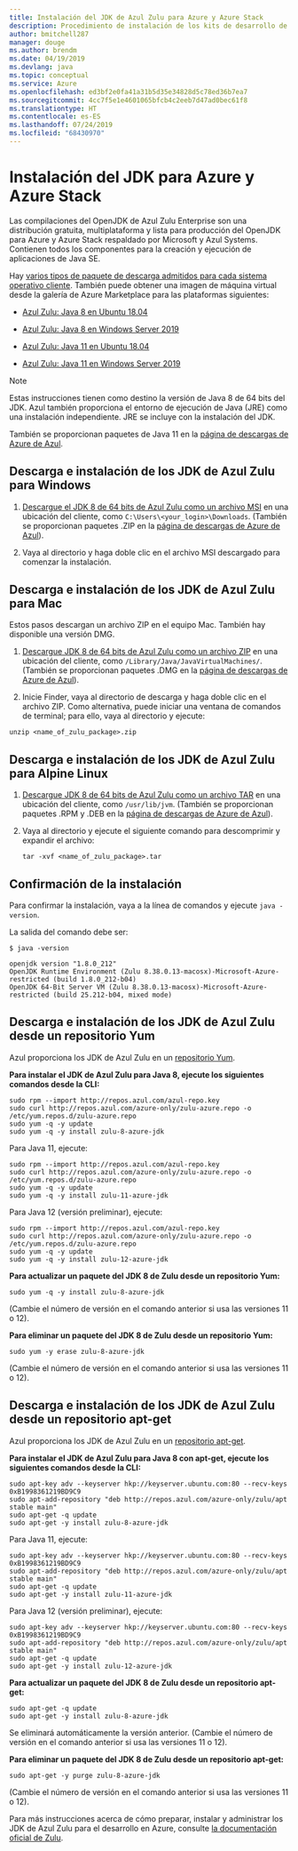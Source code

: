 ```yaml
---
title: Instalación del JDK de Azul Zulu para Azure y Azure Stack
description: Procedimiento de instalación de los kits de desarrollo de Java (JDK) de Azul Zulu para el desarrollo en Azure con Windows, Linux y Mac
author: bmitchell287
manager: douge
ms.author: brendm
ms.date: 04/19/2019
ms.devlang: java
ms.topic: conceptual
ms.service: Azure
ms.openlocfilehash: ed3bf2e0fa41a31b5d35e34828d5c78ed36b7ea7
ms.sourcegitcommit: 4cc7f5e1e4601065bfcb4c2eeb7d47ad0bec61f8
ms.translationtype: HT
ms.contentlocale: es-ES
ms.lasthandoff: 07/24/2019
ms.locfileid: "68430970"
---
```

# <a name="install-the-jdk-for-azure-and-azure-stack"></a>Instalación del JDK para Azure y Azure Stack

Las compilaciones del OpenJDK de Azul Zulu Enterprise son una distribución gratuita, multiplataforma y lista para producción del OpenJDK para Azure y Azure Stack respaldado por Microsoft y Azul Systems. Contienen todos los componentes para la creación y ejecución de aplicaciones de Java SE.

Hay [varios tipos de paquete de descarga admitidos para cada sistema operativo cliente](https://www.azul.com/downloads/azure-only/zulu/). También puede obtener una imagen de máquina virtual desde la galería de Azure Marketplace para las plataformas siguientes:

  * [Azul Zulu: Java 8 en Ubuntu 18.04](https://azuremarketplace.microsoft.com/marketplace/apps/azul.azul-zulu8-ubuntu-1804)
  * [Azul Zulu: Java 8 en Windows Server 2019](https://azuremarketplace.microsoft.com/marketplace/apps/azul.azul-zulu8-windows-2019)
  
  * [Azul Zulu: Java 11 en Ubuntu 18.04](https://azuremarketplace.microsoft.com/marketplace/apps/azul.azul-zulu11-ubuntu-1804)
  * [Azul Zulu: Java 11 en Windows Server 2019](https://azuremarketplace.microsoft.com/marketplace/apps/azul.azul-zulu11-windows-2019)


> [!NOTE]
> Estas instrucciones tienen como destino la versión de Java 8 de 64 bits del JDK. Azul también proporciona el entorno de ejecución de Java (JRE) como una instalación independiente. JRE se incluye con la instalación del JDK.
>
>  También se proporcionan paquetes de Java 11 en la [página de descargas de Azure de Azul](https://www.azul.com/downloads/azure-only/zulu/).

## <a name="download-and-install-the-azul-zulu-jdks-for-windows"></a>Descarga e instalación de los JDK de Azul Zulu para Windows 

1. [Descargue el JDK 8 de 64 bits de Azul Zulu como un archivo MSI](https://repos.azul.com/azure-only/zulu/packages/zulu-11/11.0.3/zulu-11-azure-jdk_11.31.11-11.0.3-win_x64.msi) en una ubicación del cliente, como `C:\Users\<your_login>\Downloads`. (También se proporcionan paquetes .ZIP en la [página de descargas de Azure de Azul](https://www.azul.com/downloads/azure-only/zulu/)).

2. Vaya al directorio y haga doble clic en el archivo MSI descargado para comenzar la instalación.

## <a name="download-and-install-the-azul-zulu-jdks-for-mac"></a>Descarga e instalación de los JDK de Azul Zulu para Mac 

Estos pasos descargan un archivo ZIP en el equipo Mac. También hay disponible una versión DMG.

1. [Descargue JDK 8 de 64 bits de Azul Zulu como un archivo ZIP](https://repos.azul.com/azure-only/zulu/packages/zulu-11/11.0.3/zulu-11-azure-jdk_11.31.11-11.0.3-macosx_x64.zip) en una ubicación del cliente, como `/Library/Java/JavaVirtualMachines/`. (También se proporcionan paquetes .DMG en la [página de descargas de Azure de Azul](https://www.azul.com/downloads/azure-only/zulu/)).

2. Inicie Finder, vaya al directorio de descarga y haga doble clic en el archivo ZIP. Como alternativa, puede iniciar una ventana de comandos de terminal; para ello, vaya al directorio y ejecute:

```cli
unzip <name_of_zulu_package>.zip
```

## <a name="download-and-install-the-azul-zulu-jdks-for-alpine-linux"></a>Descarga e instalación de los JDK de Azul Zulu para Alpine Linux

1. [Descargue JDK 8 de 64 bits de Azul Zulu como un archivo TAR](https://repos.azul.com/azure-only/zulu/packages/zulu-11/11.0.3/zulu-11-azure-jdk_11.31.11-11.0.3-linux_x64.tar.gz) en una ubicación del cliente, como `/usr/lib/jvm`. (También se proporcionan paquetes .RPM y .DEB en la [página de descargas de Azure de Azul](https://www.azul.com/downloads/azure-only/zulu/)).

2. Vaya al directorio y ejecute el siguiente comando para descomprimir y expandir el archivo:

    ```cli
    tar -xvf <name_of_zulu_package>.tar
    ```

## <a name="confirm-your-installation"></a>Confirmación de la instalación

Para confirmar la instalación, vaya a la línea de comandos y ejecute `java -version`.

La salida del comando debe ser:

```cli
$ java -version

openjdk version "1.8.0_212"
OpenJDK Runtime Environment (Zulu 8.38.0.13-macosx)-Microsoft-Azure-restricted (build 1.8.0_212-b04)
OpenJDK 64-Bit Server VM (Zulu 8.38.0.13-macosx)-Microsoft-Azure-restricted (build 25.212-b04, mixed mode)

```

## <a name="download-and-install-the-azul-zulu-jdks-from-a-yum-repository"></a>Descarga e instalación de los JDK de Azul Zulu desde un repositorio Yum

Azul proporciona los JDK de Azul Zulu en un [repositorio Yum](https://repos.azul.com/azure-only/zulu-azure.repo).

**Para instalar el JDK de Azul Zulu para Java 8, ejecute los siguientes comandos desde la CLI:**

```cli
sudo rpm --import http://repos.azul.com/azul-repo.key
sudo curl http://repos.azul.com/azure-only/zulu-azure.repo -o /etc/yum.repos.d/zulu-azure.repo
sudo yum -q -y update
sudo yum -q -y install zulu-8-azure-jdk
```

Para Java 11, ejecute:

```cli
sudo rpm --import http://repos.azul.com/azul-repo.key
sudo curl http://repos.azul.com/azure-only/zulu-azure.repo -o /etc/yum.repos.d/zulu-azure.repo
sudo yum -q -y update
sudo yum -q -y install zulu-11-azure-jdk
```

Para Java 12 (versión preliminar), ejecute:

```cli
sudo rpm --import http://repos.azul.com/azul-repo.key
sudo curl http://repos.azul.com/azure-only/zulu-azure.repo -o /etc/yum.repos.d/zulu-azure.repo
sudo yum -q -y update
sudo yum -q -y install zulu-12-azure-jdk
```

**Para actualizar un paquete del JDK 8 de Zulu desde un repositorio Yum:**

```cli
sudo yum -q -y install zulu-8-azure-jdk
```

(Cambie el número de versión en el comando anterior si usa las versiones 11 o 12).

**Para eliminar un paquete del JDK 8 de Zulu desde un repositorio Yum:**

```cli
sudo yum -y erase zulu-8-azure-jdk
```
(Cambie el número de versión en el comando anterior si usa las versiones 11 o 12).

## <a name="download-and-install-the-azul-zulu-jdks-from-an-apt-get-repository"></a>Descarga e instalación de los JDK de Azul Zulu desde un repositorio apt-get

Azul proporciona los JDK de Azul Zulu en un [repositorio apt-get](https://repos.azul.com/azure-only/zulu/apt).

**Para instalar el JDK de Azul Zulu para Java 8 con apt-get, ejecute los siguientes comandos desde la CLI:**

```cli
sudo apt-key adv --keyserver hkp://keyserver.ubuntu.com:80 --recv-keys 0xB1998361219BD9C9
sudo apt-add-repository "deb http://repos.azul.com/azure-only/zulu/apt stable main"
sudo apt-get -q update
sudo apt-get -y install zulu-8-azure-jdk
```

Para Java 11, ejecute:

```cli
sudo apt-key adv --keyserver hkp://keyserver.ubuntu.com:80 --recv-keys 0xB1998361219BD9C9
sudo apt-add-repository "deb http://repos.azul.com/azure-only/zulu/apt stable main"
sudo apt-get -q update
sudo apt-get -y install zulu-11-azure-jdk
```

Para Java 12 (versión preliminar), ejecute:

```cli
sudo apt-key adv --keyserver hkp://keyserver.ubuntu.com:80 --recv-keys 0xB1998361219BD9C9
sudo apt-add-repository "deb http://repos.azul.com/azure-only/zulu/apt stable main"
sudo apt-get -q update
sudo apt-get -y install zulu-12-azure-jdk
```

**Para actualizar un paquete del JDK 8 de Zulu desde un repositorio apt-get:**

```cli
sudo apt-get -q update
sudo apt-get -y install zulu-8-azure-jdk
```

Se eliminará automáticamente la versión anterior.
(Cambie el número de versión en el comando anterior si usa las versiones 11 o 12).

**Para eliminar un paquete del JDK 8 de Zulu desde un repositorio apt-get:**

```cli
sudo apt-get -y purge zulu-8-azure-jdk
```

(Cambie el número de versión en el comando anterior si usa las versiones 11 o 12).

Para más instrucciones acerca de cómo preparar, instalar y administrar los JDK de Azul Zulu para el desarrollo en Azure, consulte [la documentación oficial de Zulu](https://docs.azul.com/zulu/zuludocs/index.htm).

